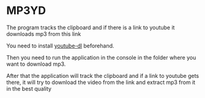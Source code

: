 # MP3YD
The program tracks the clipboard and if there is a link to youtube it downloads mp3 from this link

You need to install [youtube-dl](https://github.com/ytdl-org/youtube-dl) beforehand.

Then you need to run the application in the console in the folder where you want to download mp3.

After that the application will track the clipboard and if a link to youtube gets there, it will try to download the video from the link and extract mp3 from it in the best quality
